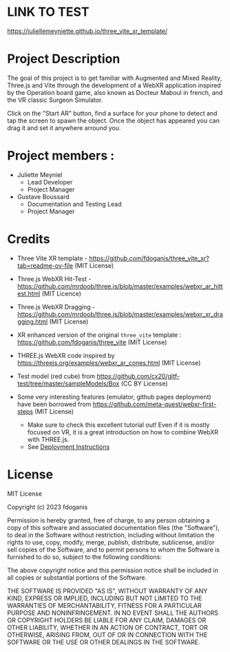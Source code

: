# LINK TO TEST

https://juliellemeyniette.github.io/three_vite_xr_template/


# Project Description

The goal of this project is to get familiar with Augmented and Mixed Reality, Three.js and Vite through the development of a WebXR application inspired by the Operation board game, also known as Docteur Maboul in french, and the VR classic Surgeon Simulator.

Click on the "Start AR" button, find a surface for your phone to detect and tap the screen to spawn the object. Once the object has appeared you can drag it and set it anywhere arround you.

# Project members :
- Juliette Meyniel
  - Lead Developer
  - Project Manager
- Gustave Boussard
  - Documentation and Testing Lead
  - Project Manager

# Credits

- Three Vite XR template - https://github.com/fdoganis/three_vite_xr?tab=readme-ov-file (MIT License)

- Three.js WebXR Hit-Test - https://github.com/mrdoob/three.js/blob/master/examples/webxr_ar_hittest.html (MIT Licence)
  
- Three.js WebXR Dragging - https://github.com/mrdoob/three.js/blob/master/examples/webxr_xr_dragging.html (MIT License)

- XR enhanced version of the original ```three_vite``` template : https://github.com/fdoganis/three_vite (MIT License)
  
- THREE.js WebXR code inspired by https://threejs.org/examples/webxr_ar_cones.html (MIT License)

- Test model (red cube) from https://github.com/cx20/gltf-test/tree/master/sampleModels/Box (CC BY License)

- Some very interesting features (emulator, github pages deployment) have been borrowed from https://github.com/meta-quest/webxr-first-steps  (MIT License)

  - Make sure to check this excellent tutorial out! Even if it is mostly focused on VR, it is a great introduction on how to combine WebXR with THREE.js.
  - See [Deployment Instructions](https://github.com/meta-quest/webxr-first-steps?tab=readme-ov-file#build-and-deploy)


# License

MIT License

Copyright (c) 2023 fdoganis

Permission is hereby granted, free of charge, to any person obtaining a copy
of this software and associated documentation files (the "Software"), to deal
in the Software without restriction, including without limitation the rights
to use, copy, modify, merge, publish, distribute, sublicense, and/or sell
copies of the Software, and to permit persons to whom the Software is
furnished to do so, subject to the following conditions:

The above copyright notice and this permission notice shall be included in all
copies or substantial portions of the Software.

THE SOFTWARE IS PROVIDED "AS IS", WITHOUT WARRANTY OF ANY KIND, EXPRESS OR
IMPLIED, INCLUDING BUT NOT LIMITED TO THE WARRANTIES OF MERCHANTABILITY,
FITNESS FOR A PARTICULAR PURPOSE AND NONINFRINGEMENT. IN NO EVENT SHALL THE
AUTHORS OR COPYRIGHT HOLDERS BE LIABLE FOR ANY CLAIM, DAMAGES OR OTHER
LIABILITY, WHETHER IN AN ACTION OF CONTRACT, TORT OR OTHERWISE, ARISING FROM,
OUT OF OR IN CONNECTION WITH THE SOFTWARE OR THE USE OR OTHER DEALINGS IN THE
SOFTWARE.
